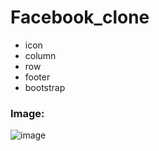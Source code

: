# Facebook_clone

* icon
* column
* row
* footer
* bootstrap
 
### Image:
![image](https://user-images.githubusercontent.com/105509750/193402050-5d95ee46-5399-454d-9dbc-89a375753353.png)


